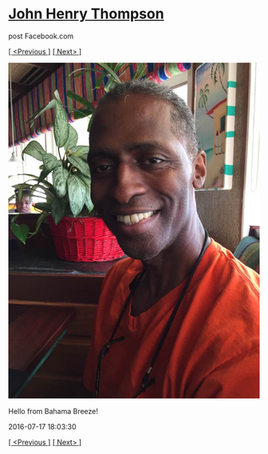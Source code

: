 # [John Henry Thompson](../README.md)
post Facebook.com

[[ <Previous ]](2016-07-30-5.md) [[ Next> ]](2016-07-03-1.md)

[![](../media/2016-07-17/Mobile-Uploads-Hello-from-Bahama-Breeze.jpg)](../README.md)

Hello from Bahama Breeze!

2016-07-17 18:03:30

[[ <Previous ]](2016-07-30-5.md) [[ Next> ]](2016-07-03-1.md)